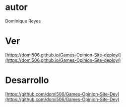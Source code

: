 # autor
Dominique Reyes
# Ver
[https://domi506.github.io/Games-Opinion-Site-deploy/](https://domi506.github.io/Games-Opinion-Site-deploy/)
# Desarrollo
[https://github.com/domi506/Games-Opinion-Site-Dev](https://github.com/domi506/Games-Opinion-Site-Dev)
